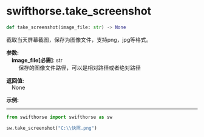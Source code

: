 
# swifthorse.take_screenshot
```python
def take_screenshot(image_file: str) -> None
```

截取当天屏幕截图，保存为图像文件，支持png，jpg等格式。

**参数:**  
    &emsp;**image_file[必需]**: str   
        &emsp;&emsp; 保存的图像文件路径，可以是相对路径或者绝对路径

**返回值:**  
    &emsp;None

**示例:**
***
```python
from swifthorse import swifthorse as sw

sw.take_screenshot("C:\\快照.png")

```